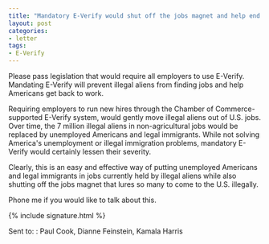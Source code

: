```yaml
---
title: "Mandatory E-Verify would shut off the jobs magnet and help end illegal immigration"
layout: post
categories:
- letter
tags:
- E-Verify
---
```


Please pass legislation that would require all employers to use E-Verify. Mandating E-Verify will prevent illegal aliens from finding jobs and help Americans get back to work.

Requiring employers to run new hires through the Chamber of Commerce-supported E-Verify system, would gently move illegal aliens out of U.S. jobs. Over time, the 7 million illegal aliens in non-agricultural jobs would be replaced by unemployed Americans and legal immigrants. While not solving America's unemployment or illegal immigration problems, mandatory E-Verify would certainly lessen their severity.

Clearly, this is an easy and effective way of putting unemployed Americans and legal immigrants in jobs currently held by illegal aliens while also shutting off the jobs magnet that lures so many to come to the U.S. illegally.

Phone me if you would like to talk about this.

{% include signature.html %}

Sent to:
: Paul Cook, Dianne Feinstein, Kamala Harris
